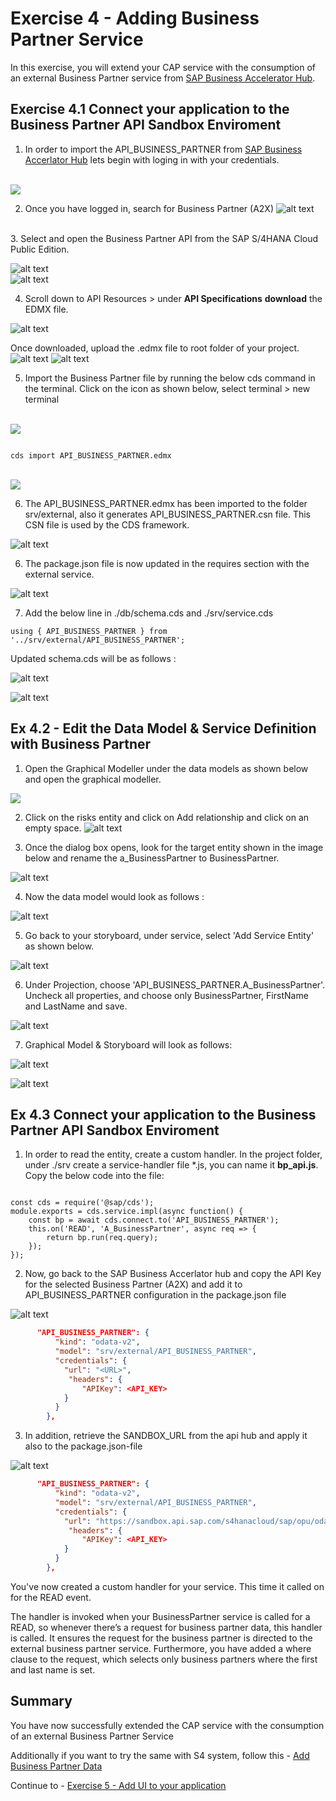 # Exercise 4 - Adding Business Partner Service

In this exercise, you will extend your CAP service with the consumption of an external Business Partner service from [SAP Business Accelerator Hub](https://api.sap.com/).

 ## Exercise 4.1 Connect your application to the Business Partner API Sandbox Enviroment

1. In order to import the API_BUSINESS_PARTNER from [SAP Business Accerlator Hub](https://api.sap.com/) lets begin with loging in with your credentials.

<br>![](/exercises/ex4/images/apilogin.png)

2. Once you have logged in, search for Business Partner (A2X)
![alt text](/exercises/ex4/images/api_search.png)   
<br> 
3. Select and open the Business Partner API from the SAP S/4HANA Cloud Public Edition.

![alt text](/exercises/ex4/images/api_search_result.png)  
![alt text](/exercises/ex4/images/image-13.png)

4. Scroll down to API Resources > under __API Specifications__ __download__ the EDMX file.

![alt text](/exercises/ex4/images/image-14.png)

Once downloaded, upload the .edmx file to root folder of your project.
![alt text](/exercises/ex4/images/upload2.png)
![alt text](/exercises/ex4/images/image-15.png)

5. Import the Business Partner file by running the below cds command in the terminal. Click on the icon as shown below, select terminal > new terminal

<br>![](/exercises/ex4/images/image-9.png)
```cds

cds import API_BUSINESS_PARTNER.edmx

```
<br>![](/exercises/ex4/images/terminal_import.png)  

6. The API_BUSINESS_PARTNER.edmx has been imported to the folder srv/external, also it generates API_BUSINESS_PARTNER.csn file. This CSN file is used by the CDS framework.

![alt text](/exercises/ex4/images/{3AFE8A0A-B73A-4461-8D3A-F77554C6E081}.png)

6. The package.json file is now updated in the requires section with the external service.

![alt text](/exercises/ex4/images2/image.png)

7. Add the below line in ./db/schema.cds and ./srv/service.cds

```cds 
using { API_BUSINESS_PARTNER } from '../srv/external/API_BUSINESS_PARTNER';

```
Updated schema.cds will be as follows :

![alt text](/exercises/ex4/images2/image-3.png)

![alt text](/exercises/ex4/images2/image-2.png)


## Ex 4.2 - Edit the Data Model & Service Definition with Business Partner

1. Open the Graphical Modeller under the data models as shown below and open the graphical modeller.

![](/exercises/ex4/images/image-2.png)

2.  Click on the risks entity and click on Add relationship and click on an empty space.
![alt text](/exercises/ex4/images/{49D580CE-8288-4D51-B0B3-15779AA08018}.png)


3. Once the dialog box opens, look for the target entity shown in the image below and rename the a_BusinessPartner to BusinessPartner.

![alt text](/exercises/ex4/images2/image-4.png)

4. Now the data model would look as follows :

![alt text](/exercises/ex4/images2/image-5.png)

5. Go back to your storyboard,  under service, select 'Add Service Entity' as shown below. 

![alt text](/exercises/ex4/images2/image-10.png)

6. Under Projection, choose 'API_BUSINESS_PARTNER.A_BusinessPartner'. Uncheck all properties, and choose only BusinessPartner, FirstName and LastName and save.

![alt text](/exercises/ex4/images2/image-6.png) 

7. Graphical Model & Storyboard will look as follows: 

![alt text](/exercises/ex4/images2/image-7.png)

![alt text](/exercises/ex4/images/{C2A0C7F6-67EB-4BA2-AF39-EDEEE4421B16}.png)



## Ex 4.3 Connect your application to the Business Partner API Sandbox Enviroment

1. In order to read the entity, create a custom handler. In the project folder, under ./srv create a service-handler file *.js, you can name it __bp_api.js__. Copy the below code into the file:

```cds 

const cds = require('@sap/cds');
module.exports = cds.service.impl(async function() {
    const bp = await cds.connect.to('API_BUSINESS_PARTNER');    
    this.on('READ', 'A_BusinessPartner', async req => {        
        return bp.run(req.query);       
    });
});

```
2. Now, go back to the SAP Business Accerlator hub and copy the API Key for the selected Business Partner (A2X) and add it to API_BUSINESS_PARTNER configuration in the package.json file

![alt text](/exercises/ex4/images2/image-20.png)  

```json
      "API_BUSINESS_PARTNER": {
          "kind": "odata-v2",
          "model": "srv/external/API_BUSINESS_PARTNER",
          "credentials": {
            "url": "<URL>",
             "headers": {
                "APIKey": <API_KEY>
            }
          }
        },

```

3. In addition, retrieve the SANDBOX_URL from the api hub and apply it also to the package.json-file

![alt text](/exercises/ex4/images2/image-11.png)


```json
      "API_BUSINESS_PARTNER": {
          "kind": "odata-v2",
          "model": "srv/external/API_BUSINESS_PARTNER",
          "credentials": {
            "url": "https://sandbox.api.sap.com/s4hanacloud/sap/opu/odata/sap/API_BUSINESS_PARTNER/",
             "headers": {
                "APIKey": <API_KEY>
            }
          }
        },

```
You've now created a custom handler for your service. This time it called on for the READ event.

The handler is invoked when your BusinessPartner service is called for a READ, so whenever there’s a request for business partner data, this handler is called. It ensures the request for the business partner is directed to the external business partner service. Furthermore, you have added a where clause to the request, which selects only business partners where the first and last name is set.

## Summary

You have now successfully extended the CAP service with the consumption of an external Business Partner Service

Additionally if you want to try the same with S4 system, follow this - [ Add Business Partner Data ](../ex_optional/README.md)

Continue to  - [Exercise 5 - Add UI to your application ](../ex5/README.md)

